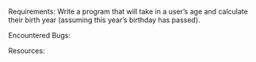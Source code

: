 Requirements:
Write a program that will take in a user’s age and calculate their birth year (assuming this year’s birthday has passed).


Encountered Bugs:


Resources:
